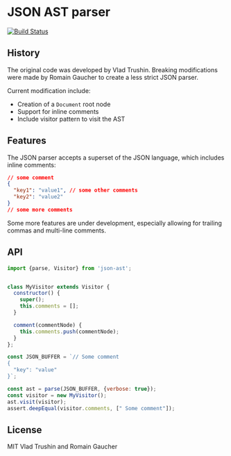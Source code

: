 # JSON AST parser

[![Build Status](https://travis-ci.org/neuroo/json-to-ast.svg?branch=master)](https://travis-ci.org/neuroo/json-to-ast)

## History
The original code was developed by Vlad Trushin. Breaking modifications were made by Romain Gaucher to create a less strict JSON parser.

Current modification include:
* Creation of a `Document` root node
* Support for inline comments
* Include visitor pattern to visit the AST

## Features
The JSON parser accepts a superset of the JSON language, which includes inline comments:
```json
// some comment
{
  "key1": "value1", // some other comments
  "key2": "value2"
}
// some more comments
```

Some more features are under development, especially allowing for trailing commas and multi-line comments.

## API
```javascript
import {parse, Visitor} from 'json-ast';


class MyVisitor extends Visitor {
  constructor() {
    super();
    this.comments = [];
  }

  comment(commentNode) {
    this.comments.push(commentNode);
  }
};

const JSON_BUFFER = `// Some comment
{
  "key": "value"
}`;

const ast = parse(JSON_BUFFER, {verbose: true});
const visitor = new MyVisitor();
ast.visit(visitor);
assert.deepEqual(visitor.comments, [" Some comment"]);
```


## License
MIT Vlad Trushin and Romain Gaucher
